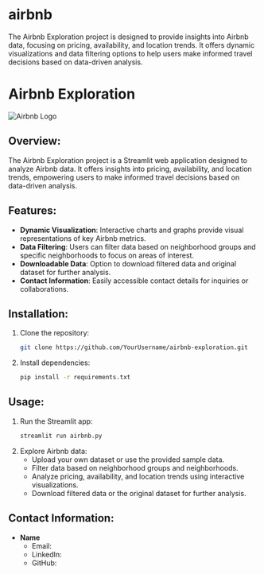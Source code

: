 # airbnb
The Airbnb Exploration project is designed to provide insights into Airbnb data, focusing on pricing, availability, and location trends. It offers dynamic visualizations and data filtering options to help users make informed travel decisions based on data-driven analysis.

# Airbnb Exploration

![Airbnb Logo](airbnb_logo.png)

## Overview:
The Airbnb Exploration project is a Streamlit web application designed to analyze Airbnb data. It offers insights into pricing, availability, and location trends, empowering users to make informed travel decisions based on data-driven analysis.

## Features:
- **Dynamic Visualization**: Interactive charts and graphs provide visual representations of key Airbnb metrics.
- **Data Filtering**: Users can filter data based on neighborhood groups and specific neighborhoods to focus on areas of interest.
- **Downloadable Data**: Option to download filtered data and original dataset for further analysis.
- **Contact Information**: Easily accessible contact details for inquiries or collaborations.

## Installation:
1. Clone the repository:
    ```bash
    git clone https://github.com/YourUsername/airbnb-exploration.git
    ```
2. Install dependencies:
    ```bash
    pip install -r requirements.txt
    ```

## Usage:
1. Run the Streamlit app:
    ```bash
    streamlit run airbnb.py
    ```
2. Explore Airbnb data:
    - Upload your own dataset or use the provided sample data.
    - Filter data based on neighborhood groups and neighborhoods.
    - Analyze pricing, availability, and location trends using interactive visualizations.
    - Download filtered data or the original dataset for further analysis.

## Contact Information:
- **Name**
  - Email: 
  - LinkedIn:
  - GitHub:
